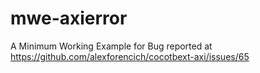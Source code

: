 # mwe-axierror
A Minimum Working Example for Bug reported at https://github.com/alexforencich/cocotbext-axi/issues/65
